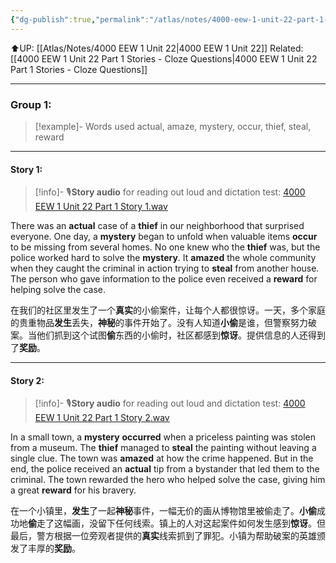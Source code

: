 ```yaml
---
{"dg-publish":true,"permalink":"/atlas/notes/4000-eew-1-unit-22-part-1-stories/"}
---
```


⬆️UP: [[Atlas/Notes/4000 EEW 1 Unit 22\|4000 EEW 1 Unit 22]]
Related: [[4000 EEW 1 Unit 22 Part 1 Stories - Cloze Questions\|4000 EEW 1 Unit 22 Part 1 Stories - Cloze Questions]]

---


### Group 1:

> [!example]- Words used
> actual, amaze, mystery, occur, thief, steal, reward

---

#### Story 1:

> [!info]- 🎙️**Story audio** for reading out loud and dictation test: [4000 EEW 1 Unit 22 Part 1 Story 1.wav]()


There was an **actual** case of a **thief** in our neighborhood that surprised everyone. One day, a **mystery** began to unfold when valuable items **occur** to be missing from several homes. No one knew who the **thief** was, but the police worked hard to solve the **mystery**. It **amazed** the whole community when they caught the criminal in action trying to **steal** from another house. The person who gave information to the police even received a **reward** for helping solve the case.

在我们的社区里发生了一个**真实**的小偷案件，让每个人都很惊讶。一天，多个家庭的贵重物品**发生**丢失，**神秘**的事件开始了。没有人知道**小偷**是谁，但警察努力破案。当他们抓到这个试图**偷**东西的小偷时，社区都感到**惊讶**。提供信息的人还得到了**奖励**。

---
#### Story 2:

> [!info]- 🎙️**Story audio** for reading out loud and dictation test: [4000 EEW 1 Unit 22 Part 1 Story 2.wav]()

In a small town, a **mystery** **occurred** when a priceless painting was stolen from a museum. The **thief** managed to **steal** the painting without leaving a single clue. The town was **amazed** at how the crime happened. But in the end, the police received an **actual** tip from a bystander that led them to the criminal. The town rewarded the hero who helped solve the case, giving him a great **reward** for his bravery.

在一个小镇里，**发生**了一起**神秘**事件，一幅无价的画从博物馆里被偷走了。**小偷**成功地**偷**走了这幅画，没留下任何线索。镇上的人对这起案件如何发生感到**惊讶**。但最后，警方根据一位旁观者提供的**真实**线索抓到了罪犯。小镇为帮助破案的英雄颁发了丰厚的**奖励**。